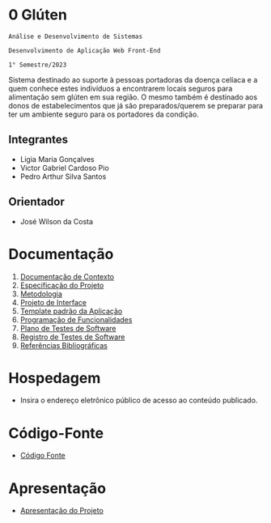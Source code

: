 # 0 Glúten

`Análise e Desenvolvimento de Sistemas`

`Desenvolvimento de Aplicação Web Front-End`

`1° Semestre/2023`

Sistema destinado ao suporte à pessoas portadoras da doença celíaca e a quem conhece estes indivíduos a encontrarem locais seguros para alimentação sem glúten em sua região. O mesmo também é destinado aos donos de estabelecimentos que já são preparados/querem se preparar para ter um ambiente seguro para os portadores da condição.

## Integrantes


* Ligia Maria Gonçalves
* Victor Gabriel Cardoso Pio
* Pedro Arthur Silva Santos



## Orientador

* José Wilson da Costa

# Documentação

<ol>
<li><a href="documentos/01-Documentação de Contexto.md"> Documentação de Contexto</a></li>
<li><a href="documentos/02-Especificação do Projeto.md"> Especificação do Projeto</a></li>
<li><a href="documentos/03-Metodologia.md"> Metodologia</a></li>
<li><a href="documentos/04-Projeto de Interface.md"> Projeto de Interface</a></li>
<li><a href="documentos/05-Template padrão da Aplicação.md"> Template padrão da Aplicação</a></li>
<li><a href="documentos/06-Programação de Funcionalidades.md"> Programação de Funcionalidades</a></li>
<li><a href="documentos/07-Plano de Testes de Software.md"> Plano de Testes de Software</a></li>
<li><a href="documentos/08-Registro de Testes de Software.md"> Registro de Testes de Software</a></li>
<li><a href="documentos/09-Referências.md"> Referências Bibliográficas</a></li>
</ol>

# Hospedagem

* Insira o endereço eletrônico público de acesso ao conteúdo publicado. 

# Código-Fonte

* <a href="codigo-fonte/README.md">Código Fonte</a>

# Apresentação

* <a href="apresentacao/README.md">Apresentação do Projeto</a>
